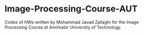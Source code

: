 # Image-Processing-Course-AUT
Codes of HWs written by Mohammad Javad Zallaghi for the Image Processing Course at Amirkabir University of Technology.
